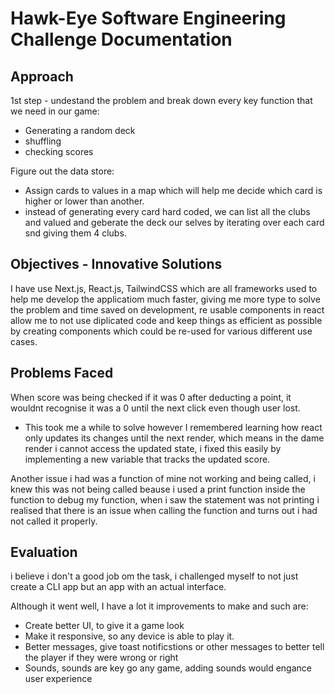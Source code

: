 # Hawk-Eye Software Engineering Challenge Documentation

## Approach

1st step - undestand the problem and break down every key function that we need in our game:
- Generating a random deck
- shuffling
- checking scores

Figure out the data store:
- Assign cards to values in a map which will help me decide which card is higher or lower than another.
- instead of generating every card hard coded, we can list all the clubs and valued and geberate the deck our selves by iterating over each card snd giving them 4 clubs.

## Objectives - Innovative Solutions

I have use Next.js, React.js, TailwindCSS which are all frameworks used to help me develop the applicatiom much faster, giving me more type to solve the problem and time saved on development, re usable components in react allow me to not use diplicated code and keep things as efficient as possible by creating components which could be re-used for various different use cases.

## Problems Faced

When score was being checked if it was 0 after deducting a point, it wouldnt recognise it was a 0 until the next click even though user lost.
- This took me a while to solve however I remembered learning how react only updates its changes until the next render, which means in the dame render i cannot access the updated state, i fixed this easily by implementing a new variable that tracks the updated score.

Another issue i had was a function of mine not working and being called, i knew this was not being called beause i used a print function inside the function to debug my function, when i saw the statement was not printing i realised that there is an issue when calling the function and turns out i had not called it properly.

## Evaluation

i believe i don't a good job om the task, i challenged myself to not just create a CLI app but an app with an actual interface.

Although it went well, I have a lot it improvements to make and such are:
- Create better UI, to give it a game look
- Make it responsive, so any device is able to play it.
- Better messages, give toast notificstions or other messages to better tell the player if they were wrong or right
- Sounds, sounds are key go any game, adding sounds would engance user experience

